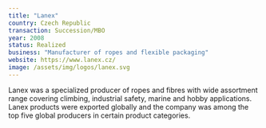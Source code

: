 ```yaml
---
title: "Lanex"
country: Czech Republic 
transaction: Succession/MBO
year: 2008
status: Realized
business: "Manufacturer of ropes and flexible packaging"
website: https://www.lanex.cz/
image: /assets/img/logos/lanex.svg
---
```


Lanex was a specialized producer of ropes and fibres with wide assortment range covering climbing, industrial safety, marine and hobby applications. Lanex products were exported globally and the company was among the top five global producers in certain product categories.
